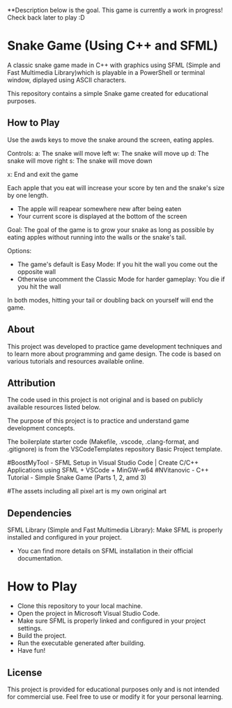**Description below is the goal. This game is currently a work in progress! Check back later to play :D

# Snake Game (Using C++ and SFML)
A classic snake game made in C++ with graphics using SFML (Simple and Fast Multimedia Library)which is playable in a PowerShell or terminal window, diplayed using ASCII characters.

This repository contains a simple Snake game created for educational purposes. 

## How to Play

Use the awds keys to move the snake around the screen, eating apples.

Controls:
a: The snake will move left
w: The snake will move up
d: The snake will move right
s: The snake will move down

x: End and exit the game

Each apple that you eat will increase your score by ten and the snake's size by one length.
- The apple will reapear somewhere new after being eaten
- Your current score is displayed at the bottom of the screen

Goal:
The goal of the game is to grow your snake as long as possible by eating apples without running into the walls or the snake's tail. 

Options: 
- The game's default is Easy Mode: If you hit the wall you come out the opposite wall
- Otherwise uncomment the Classic Mode for harder gameplay: You die if you hit the wall

In both modes, hitting your tail or doubling back on yourself will end the game.

## About

This project was developed to practice game development techniques and to learn more about programming and game design. The code is based on various tutorials and resources available online.

## Attribution

The code used in this project is not original and is based on publicly available resources listed below. 

The purpose of this project is to practice and understand game development concepts.

The boilerplate starter code (Makefile, .vscode, .clang-format, and .gitignore) is from the VSCodeTemplates repository Basic Project template.

#BoostMyTool - SFML Setup in Visual Studio Code | Create C/C++ Applications using SFML + VSCode + MinGW-w64
#NVitanovic - C++ Tutorial - Simple Snake Game (Parts 1, 2, amd 3)

#The assets including all pixel art is my own original art

## Dependencies

SFML Library (Simple and Fast Multimedia Library): Make SFML is properly installed and configured in your project. 
- You can find more details on SFML installation in their official documentation.

# How to Play
- Clone this repository to your local machine.
- Open the project in Microsoft Visual Studio Code.
- Make sure SFML is properly linked and configured in your project settings.
- Build the project.
- Run the executable generated after building.
- Have fun!

## License

This project is provided for educational purposes only and is not intended for commercial use. Feel free to use or modify it for your personal learning.
